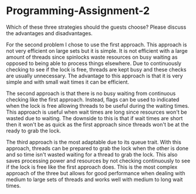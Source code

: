 # Programming-Assignment-2

Which of these three strategies should the guests choose? Please discuss the advantages and disadvantages.

For the second problem I chose to use the first approach. This approach is not very efficient on large sets but it is simple. It is not efficient with a large amount of threads since spinlocks waste resources on busy waiting as opposed to being able to process things elsewhere. Due to continuously checking to see if the lock is free, threads are kept busy and these checks are usually unnecessary. The advantage to this approach is that it is very simple and with small wait times it can be efficient.

The second approach is that there is no busy waiting from continuous checking like the first approach. Instead, flags can be used to indicated when the lock is free allowing threads to be useful during the waiting times. This approach is useful when wait times are long since resources won't be wasted due to waiting. The downside to this is that if wait times are short then it won't be as quick as the first approach since threads won't be at the ready to grab the lock.

The third approach is the most adaptable due to its queue trait. With this approach, threads can be prepared to grab the lock when the other is done and so time isn't wasted waiting for a thread to grab the lock. This also saves processing power and resources by not checking continuously to see if the lock is free like the first approach does. This is the most complex approach of the three but allows for good performance when dealing with medium to large sets of threads and works well with medium to long wait times.
